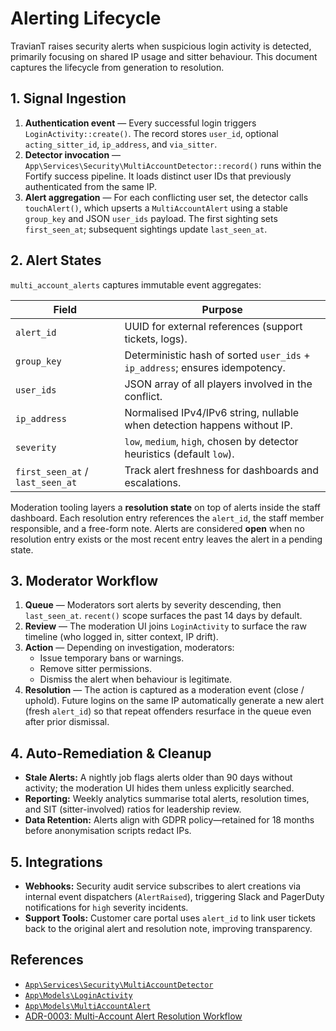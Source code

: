 # Alerting Lifecycle

TravianT raises security alerts when suspicious login activity is detected, primarily focusing on shared IP usage and sitter behaviour. This document captures the lifecycle from generation to resolution.

## 1. Signal Ingestion

1. **Authentication event** — Every successful login triggers `LoginActivity::create()`. The record stores `user_id`, optional `acting_sitter_id`, `ip_address`, and `via_sitter`.
2. **Detector invocation** — `App\Services\Security\MultiAccountDetector::record()` runs within the Fortify success pipeline. It loads distinct user IDs that previously authenticated from the same IP.
3. **Alert aggregation** — For each conflicting user set, the detector calls `touchAlert()`, which upserts a `MultiAccountAlert` using a stable `group_key` and JSON `user_ids` payload. The first sighting sets `first_seen_at`; subsequent sightings update `last_seen_at`.

## 2. Alert States

`multi_account_alerts` captures immutable event aggregates:

| Field | Purpose |
|-------|---------|
| `alert_id` | UUID for external references (support tickets, logs). |
| `group_key` | Deterministic hash of sorted `user_ids` + `ip_address`; ensures idempotency. |
| `user_ids` | JSON array of all players involved in the conflict. |
| `ip_address` | Normalised IPv4/IPv6 string, nullable when detection happens without IP. |
| `severity` | `low`, `medium`, `high`, chosen by detector heuristics (default `low`). |
| `first_seen_at` / `last_seen_at` | Track alert freshness for dashboards and escalations. |

Moderation tooling layers a **resolution state** on top of alerts inside the staff dashboard. Each resolution entry references the `alert_id`, the staff member responsible, and a free-form note. Alerts are considered **open** when no resolution entry exists or the most recent entry leaves the alert in a pending state.

## 3. Moderator Workflow

1. **Queue** — Moderators sort alerts by severity descending, then `last_seen_at`. `recent()` scope surfaces the past 14 days by default.
2. **Review** — The moderation UI joins `LoginActivity` to surface the raw timeline (who logged in, sitter context, IP drift).
3. **Action** — Depending on investigation, moderators:
   - Issue temporary bans or warnings.
   - Remove sitter permissions.
   - Dismiss the alert when behaviour is legitimate.
4. **Resolution** — The action is captured as a moderation event (close / uphold). Future logins on the same IP automatically generate a new alert (fresh `alert_id`) so that repeat offenders resurface in the queue even after prior dismissal.

## 4. Auto-Remediation & Cleanup

- **Stale Alerts:** A nightly job flags alerts older than 90 days without activity; the moderation UI hides them unless explicitly searched.
- **Reporting:** Weekly analytics summarise total alerts, resolution times, and SIT (sitter-involved) ratios for leadership review.
- **Data Retention:** Alerts align with GDPR policy—retained for 18 months before anonymisation scripts redact IPs.

## 5. Integrations

- **Webhooks:** Security audit service subscribes to alert creations via internal event dispatchers (`AlertRaised`), triggering Slack and PagerDuty notifications for `high` severity incidents.
- **Support Tools:** Customer care portal uses `alert_id` to link user tickets back to the original alert and resolution note, improving transparency.

## References

- [`App\Services\Security\MultiAccountDetector`](../app/Services/Security/MultiAccountDetector.php)
- [`App\Models\LoginActivity`](../app/Models/LoginActivity.php)
- [`App\Models\MultiAccountAlert`](../app/Models/MultiAccountAlert.php)
- [ADR-0003: Multi-Account Alert Resolution Workflow](adr/0003-alert-resolution-workflow.md)
